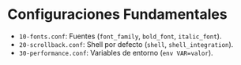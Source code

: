# Configuraciones Fundamentales

- `10-fonts.conf`: Fuentes (`font_family`, `bold_font`, `italic_font`).
- `20-scrollback.conf`: Shell por defecto (`shell`, `shell_integration`).
- `30-performance.conf`: Variables de entorno (`env VAR=valor`).
